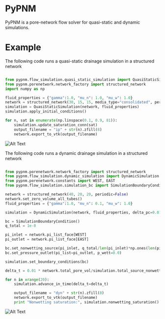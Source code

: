 # PyPNM

PyPNM is a pore-network flow solver for quasi-static and dynamic simulations.


# Example


The following code runs a quasi-static drainage simulation in a structured network

```python

from pypnm.flow_simulation.quasi_static_simulation import QuasiStaticSimulation
from pypnm.porenetwork.network_factory import structured_network
import numpy as np

fluid_properties = {"gamma":1.0, "mu_n": 1.0, "mu_w": 1.0}
network = structured_network(30, 15, 15, media_type="consolidated", periodic=False)
simulation = QuasiStaticSimulation(network, fluid_properties)
simulation.apply_initial_conditions()

for n, sat in enumerate(np.linspace(0.1, 0.9, 81)):
    simulation.update_saturation_conn(sat)
    output_filename = "ip" + str(n).zfill(8)
    network.export_to_vtk(output_filename)


```

![Alt Text](http://media.giphy.com/media/3mJSs8JhtuqGyUEnTZ/giphy.gif)


The following code runs a dynamic drainage simulation in a structured network


```python

from pypnm.porenetwork.network_factory import structured_network
from pypnm.flow_simulation.dynamic_simulation import DynamicSimulation
from pypnm.porenetwork.constants import WEST, EAST
from pypnm.flow_simulation.simulation_bc import SimulationBoundaryCondition

network = structured_network(40, 20, 20, periodic=False)
network.set_zero_volume_all_tubes()
fluid_properties = {"gamma":1.0, "mu_n": 0.1, "mu_w": 1.0}

simulation = DynamicSimulation(network, fluid_properties, delta_pc=0.01)

bc = SimulationBoundaryCondition()
q_total = 1e-8

pi_inlet = network.pi_list_face[WEST]
pi_outlet = network.pi_list_face[EAST]

bc.set_nonwetting_source(pi_inlet, q_total/len(pi_inlet)*np.ones(len(pi_inlet)))
bc.set_pressure_outlet(pi_list=pi_outlet, p_wett=0.0)

simulation.set_boundary_conditions(bc)

delta_t = 0.01 * network.total_pore_vol/simulation.total_source_nonwett

for n in xrange(20):
    simulation.advance_in_time(delta_t=delta_t)

    output_filename = "dyn" + str(n).zfill(8)
    network.export_to_vtk(output_filename)
    print "Nonwetting saturation:", simulation.nonwetting_saturation()

```

![Alt Text](https://media.giphy.com/media/MWOWNVu47xIwE9kNKa/giphy.gif)